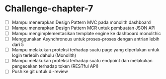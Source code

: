 # Challenge-chapter-7

- [ ] Mampu menerapkan Design Pattern MVC pada monolith dashboard
- [ ] Mampu menerapkan Design Pattern MCR untuk pembuatan JSON API
- [ ] Mampu mengimplementasikan template engine ke dashboard monolithic
- [ ] Menggunakan Asynchronous untuk proses-proses dengan antrian lebih dari 5
- [ ] Mampu melakukan proteksi terhadap suatu page yang diperlukan untuk login terlebih dahulu (Monolith)
- [ ] Mampu melakukan proteksi terhadap suatu endpoint dan melakukan pengecekan terhadap token (RESTful API)
- [ ] Push ke git untuk di-review
